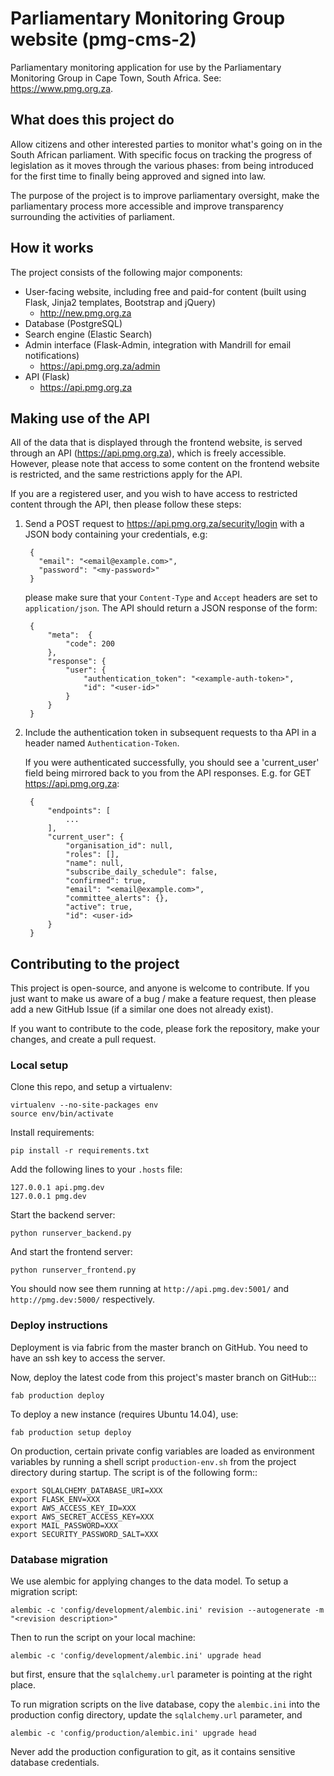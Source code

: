 Parliamentary Monitoring Group website (pmg-cms-2)
==================================================

Parliamentary monitoring application for use by the Parliamentary Monitoring Group in Cape Town, South Africa. 
See: https://www.pmg.org.za.

## What does this project do

Allow citizens and other interested parties to monitor what's going on in the South African parliament. With specific 
focus on tracking the progress of legislation as it moves through the various phases: from being introduced for the 
first time to finally being approved and signed into law.

The purpose of the project is to improve parliamentary oversight, make the parliamentary process more accessible
and improve transparency surrounding the activities of parliament.

## How it works

The project consists of the following major components:

  * User-facing website, including free and paid-for content (built using Flask, Jinja2 templates, Bootstrap and jQuery)
    * http://new.pmg.org.za
  * Database (PostgreSQL)
  * Search engine (Elastic Search)
  * Admin interface (Flask-Admin, integration with Mandrill for email notifications)
    * https://api.pmg.org.za/admin
  * API (Flask)
    * https://api.pmg.org.za
    
## Making use of the API

All of the data that is displayed through the frontend website, is served through an API (https://api.pmg.org.za), 
which is freely accessible. 
However, please note that access to some content on the frontend website is restricted, and the same restrictions 
 apply for the API. 

If you are a registered user, and you wish to have access to restricted content through the API, then please follow 
these steps:

1. Send a POST request to https://api.pmg.org.za/security/login with a JSON body containing your credentials, e.g:
    
        {
          "email": "<email@example.com>",
          "password": "<my-password>"
        }
            
    please make sure that your `Content-Type` and `Accept` headers are set to `application/json`. The API should 
    return a JSON response of the form:
        
        { 
            "meta":  { 
                "code": 200 
            }, 
            "response": { 
                "user": { 
                    "authentication_token": "<example-auth-token>", 
                    "id": "<user-id>" 
                }
            } 
        }
        
2. Include the authentication token in subsequent requests to tha API in a header named `Authentication-Token`.

    If you were authenticated successfully, you should see a 'current_user' field being mirrored back to you from the
    API responses. E.g. for GET https://api.pmg.org.za:
         
        {
            "endpoints": [
                ...
            ],
            "current_user": {
                "organisation_id": null,
                "roles": [],
                "name": null,
                "subscribe_daily_schedule": false,
                "confirmed": true,
                "email": "<email@example.com>",
                "committee_alerts": {},
                "active": true,
                "id": <user-id>
            }
        }
    

## Contributing to the project

This project is open-source, and anyone is welcome to contribute. If you just want to make us aware of a bug / make
a feature request, then please add a new GitHub Issue (if a similar one does not already exist).

If you want to contribute to the code, please fork the repository, make your changes, and create a pull request.

### Local setup

Clone this repo, and setup a virtualenv:

    virtualenv --no-site-packages env
    source env/bin/activate

Install requirements:

    pip install -r requirements.txt

Add the following lines to your `.hosts` file:

    127.0.0.1 api.pmg.dev
    127.0.0.1 pmg.dev

Start the backend server:

    python runserver_backend.py

And start the frontend server:

    python runserver_frontend.py

You should now see them running at `http://api.pmg.dev:5001/` and `http://pmg.dev:5000/` respectively.


### Deploy instructions

Deployment is via fabric from the master branch on GitHub. You need to have an ssh key to access the server.

Now, deploy the latest code from this project's master branch on GitHub:::

    fab production deploy

To deploy a new instance (requires Ubuntu 14.04), use:

    fab production setup deploy

On production, certain private config variables are loaded as environment variables by running
a shell script `production-env.sh` from the project directory during startup. The script is of
the following form::

    export SQLALCHEMY_DATABASE_URI=XXX
    export FLASK_ENV=XXX
    export AWS_ACCESS_KEY_ID=XXX
    export AWS_SECRET_ACCESS_KEY=XXX
    export MAIL_PASSWORD=XXX
    export SECURITY_PASSWORD_SALT=XXX


### Database migration

We use alembic for applying changes to the data model. To setup a migration script:

    alembic -c 'config/development/alembic.ini' revision --autogenerate -m "<revision description>"
    
Then to run the script on your local machine: 

    alembic -c 'config/development/alembic.ini' upgrade head
    
but first, ensure that the `sqlalchemy.url` parameter is pointing at the right place.

To run migration scripts on the live database, copy the `alembic.ini` into the production config directory, update the
`sqlalchemy.url` parameter, and 

    alembic -c 'config/production/alembic.ini' upgrade head
    
Never add the production configuration to git, as it contains sensitive database credentials.